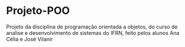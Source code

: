 # Projeto-POO
Projeto da disciplina de programação orientada a objetos, do curso de analise e desenvolvimento de sistemas do IFRN, feito pelos alunos Ana Célia e José Vilanir
